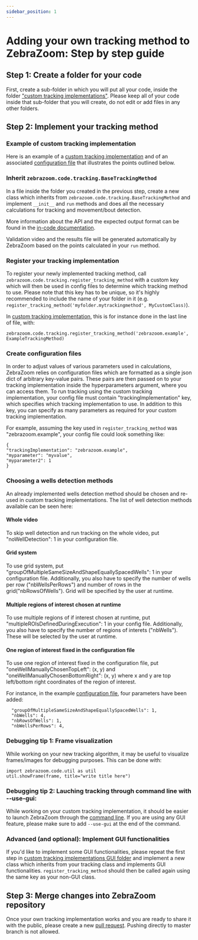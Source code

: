 ```yaml
---
sidebar_position: 1
---
```


# Adding your own tracking method to ZebraZoom: Step by step guide

## Step 1: Create a folder for your code
First, create a sub-folder in which you will put all your code, inside the folder ["custom tracking implementations"](https://github.com/oliviermirat/ZebraZoom/tree/master/zebrazoom/code/tracking/customTrackingImplementations). Please keep all of your code inside that sub-folder that you will create, do not edit or add files in any other folders.

## Step 2: Implement your tracking method

### Example of custom tracking implementation
Here is an example of a [custom tracking implementation](https://github.com/oliviermirat/ZebraZoom/tree/master/zebrazoom/code/tracking/customTrackingImplementations/examples) and of an associated [configuration file](https://github.com/oliviermirat/ZebraZoom/tree/master/zebrazoom/configuration/customTrackingImplementationExample.json) that illustrates the points outlined below.

### Inherit `zebrazoom.code.tracking.BaseTrackingMethod`
In a file inside the folder you created in the previous step, create a new class which inherits from `zebrazoom.code.tracking.BaseTrackingMethod` and implement `__init__` and `run` methods and does all the necessary calculations for tracking and movement/bout detection. 

More information about the API and the expected output format can be found in the [in-code documentation](https://github.com/oliviermirat/ZebraZoom/blob/master/zebrazoom/code/tracking/_base.py). 

Validation video and the results file will be generated automatically by ZebraZoom based on the points calculated in your `run` method.

### Register your tracking implementation
To register your newly implemented tracking method, call `zebrazoom.code.tracking.register_tracking_method` with a custom key which will then be used in config files to determine which tracking method to use. Please note that this key has to be unique, so it's highly recommended to include the name of your folder in it (e.g. `register_tracking_method('myfolder.mytrackingmethod', MyCustomClass)`). 

In [custom tracking implementation](https://github.com/oliviermirat/ZebraZoom/tree/master/zebrazoom/code/tracking/customTrackingImplementations/examples), this is for instance done in the last line of file, with: 
```
zebrazoom.code.tracking.register_tracking_method('zebrazoom.example', ExampleTrackingMethod)
```

### Create configuration files
In order to adjust values of various parameters used in calculations, ZebraZoom relies on configuration files which are formatted as a single json dict of arbitrary key-value pairs. These pairs are then passed on to your tracking implementation inside the hyperparameters argument, where you can access them. To run tracking using the custom tracking implementation, your config file must contain "trackingImplementation" key, which specifies which tracking implementation to use. In addition to this key, you can specify as many parameters as required for your custom tracking implementation.

For example, assuming the key used in `register_tracking_method` was "zebrazoom.example", your config file could look something like:
```
{
"trackingImplementation": "zebrazoom.example",
"myparameter": "myvalue",
"myparameter2": 1
}
```

### Choosing a wells detection methods
An already implemented wells detection method should be chosen and re-used in custom tracking implementations. The list of well detection methods available can be seen here:

#### Whole video
To skip well detection and run tracking on the whole video, put "noWellDetection": 1 in your configuration file.

#### Grid system
To use grid system, put "groupOfMultipleSameSizeAndShapeEquallySpacedWells": 1 in your configuration file. Additionally, you also have to specify the number of wells per row ("nbWellsPerRows") and number of rows in the grid("nbRowsOfWells"). Grid will be specified by the user at runtime.

#### Multiple regions of interest chosen at runtime
To use multiple regions of if interest chosen at runtime, put "multipleROIsDefinedDuringExecution": 1 in your config file. Additionally, you also have to specify the number of regions of interets ("nbWells"). These will be selected by the user at runtime.

#### One region of interest fixed in the configuration file
To use one region of interest fixed in the configuration file, put "oneWellManuallyChosenTopLeft": (x, y) and "oneWellManuallyChosenBottomRight": (x, y) where x and y are top left/bottom right coordinates of the region of interest.

For instance, in the example [configuration file](https://github.com/oliviermirat/ZebraZoom/tree/master/zebrazoom/configuration/customTrackingImplementationExample.json), four parameters have been added:
```
  "groupOfMultipleSameSizeAndShapeEquallySpacedWells": 1,
  "nbWells": 4, 
  "nbRowsOfWells": 1, 
  "nbWellsPerRows": 4, 
```


### Debugging tip 1: Frame visualization
While working on your new tracking algorithm, it may be useful to visualize frames/images for debugging purposes. This can be done with:
```
import zebrazoom.code.util as util
util.showFrame(frame, title="write title here")
```

### Debugging tip 2: Lauching tracking through command line with --use-gui:
While working on your custom tracking implementation, it should be easier to launch ZebraZoom through the [command line](/docs/tracking/launchingTracking#launching-the-tracking-through-the-command-line). If you are using any GUI feature, please make sure to add `--use-gui` at the end of the command.

### Advanced (and optional): Implement GUI functionalities
If you'd like to implement some GUI functionalities, please repeat the first step in [custom tracking implementations GUI folder](https://github.com/oliviermirat/ZebraZoom/tree/master/zebrazoom/code/GUI/tracking/customTrackingImplementations) and implement a new class which inherits from your tracking class and implements GUI functionalities. `register_tracking_method` should then be called again using the same key as your non-GUI class.

## Step 3: Merge changes into ZebraZoom repository
Once your own tracking implementation works and you are ready to share it with the public, please create a new [pull request](https://github.com/oliviermirat/ZebraZoom/pulls). Pushing directly to master branch is not allowed.

